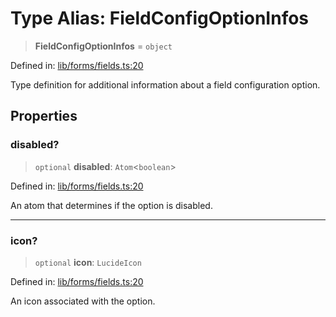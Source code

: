 # Type Alias: FieldConfigOptionInfos

> **FieldConfigOptionInfos** = `object`

Defined in: [lib/forms/fields.ts:20](https://github.com/aldesgroup/goaldn/blob/b43e92ae42dcd6febc9c2c8f0742ef8c669d44f6/lib/forms/fields.ts#L20)

Type definition for additional information about a field configuration option.

## Properties

### disabled?

> `optional` **disabled**: `Atom`\<`boolean`\>

Defined in: [lib/forms/fields.ts:20](https://github.com/aldesgroup/goaldn/blob/b43e92ae42dcd6febc9c2c8f0742ef8c669d44f6/lib/forms/fields.ts#L20)

An atom that determines if the option is disabled.

***

### icon?

> `optional` **icon**: `LucideIcon`

Defined in: [lib/forms/fields.ts:20](https://github.com/aldesgroup/goaldn/blob/b43e92ae42dcd6febc9c2c8f0742ef8c669d44f6/lib/forms/fields.ts#L20)

An icon associated with the option.
